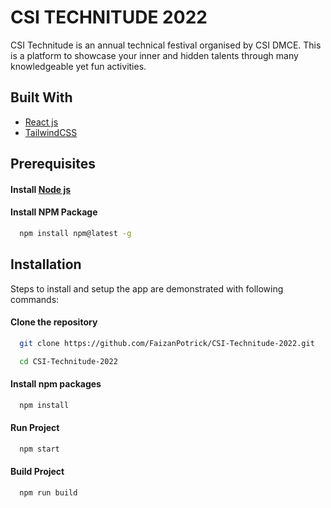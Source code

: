 
# CSI TECHNITUDE 2022

CSI Technitude is an annual technical festival organised by CSI DMCE. This is a platform to showcase your inner and hidden talents through many knowledgeable yet fun activities.


## Built With

- [React js](https://reactjs.org/)
- [TailwindCSS](https://tailwindcss.com/)


## Prerequisites

#### Install [Node js](https://nodejs.org/en/)

#### Install NPM Package
```bash
  npm install npm@latest -g
```


## Installation

Steps to install and setup the app are demonstrated with following commands:

#### Clone the repository
```bash
  git clone https://github.com/FaizanPotrick/CSI-Technitude-2022.git
```
```bash
  cd CSI-Technitude-2022
```
 
#### Install npm packages
```bash
  npm install
```

#### Run Project
```bash
  npm start
```

#### Build Project
```bash
  npm run build
```
